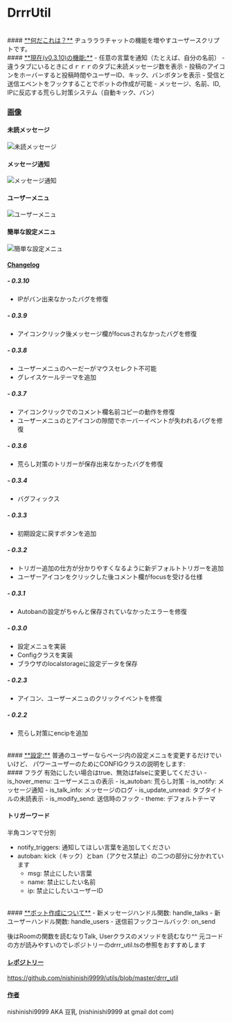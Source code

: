 # **DrrrUtil**
<br>
#### <u>**何だこれは？**</u>
ヂュラララチャットの機能を増やすユーザースクリプトです。
<br>
#### <u>**現在(v0.3.10)の機能:**</u>
- 任意の言葉を通知（たとえば、自分の名前）
- 違うタブにいるときにｄｒｒｒのタブに未読メッセージ数を表示
- 投稿のアイコンをホーバーすると投稿時間やユーザーID、キック、バンボタンを表示
- 受信と送信エベントをフックすることでボットの作成が可能
- メッセージ、名前、ID, IPに反応する荒らし対策システム（自動キック、バン）

### <u>**画像**</u>

#### 未読メッセージ
![未読メッセージ](https://i.imgsafe.org/8e/8e3d93c268.png "未読メッセージ")
<br>
#### メッセージ通知
![メッセージ通知](https://i.imgsafe.org/8e/8e3d93c492.png "メッセージ通知")
<br>
#### ユーザーメニュ
![ユーザーメニュ](https://i.imgsafe.org/8e/8e44c6d9f4.png "ユーザーメニュ")
<br>
#### 簡単な設定メニュ
![簡単な設定メニュ](https://i.imgsafe.org/b4/b45cff3f4a.png "簡単な設定メニュ")
<br>
#### <u>**Changelog**</u>
##### - 0.3.10
  - IPがバン出来なかったバグを修復

##### - 0.3.9
  - アイコンクリック後メッセージ欄がfocusされなかったバグを修復

##### - 0.3.8
  - ユーザーメニュのへーだーがマウスセレクト不可能
  - グレイスケールテーマを追加

##### - 0.3.7
  - アイコンクリックでのコメント欄名前コピーの動作を修復
  - ユーザーメニュのとアイコンの隙間でホーバーイベントが失われるバグを修復

##### - 0.3.6
  - 荒らし対策のトリガーが保存出来なかったバグを修復

##### - 0.3.4
  - バグフィックス

##### - 0.3.3
  - 初期設定に戻すボタンを追加

##### - 0.3.2
  - トリガー追加の仕方が分かりやすくなるように新デフォルトトリガーを追加
  - ユーザーアイコンをクリックした後コメント欄がfocusを受ける仕様

##### - 0.3.1
  - Autobanの設定がちゃんと保存されていなかったエラーを修復

##### - 0.3.0
  - 設定メニュを実装
  - Configクラスを実装
  - ブラウザのlocalstorageに設定データを保存

##### - 0.2.3
  - アイコン、ユーザーメニュのクリックイベントを修復

##### - 0.2.2
  - 荒らし対策にencipを追加

<br>
#### <u>**設定:**</u>
普通のユーザーならページ内の設定メニュを変更するだけでいいけど、
パワーユーザーのためにCONFIGクラスの説明をします:
<br>
#### フラグ
有効にしたい場合はtrue、無効はfalseに変更してください
- is_hover_menu: ユーザーメニュの表示
- is_autoban: 荒らし対策
- is_notify: メッセージ通知
- is_talk_info: メッセージのログ
- is_update_unread: タブタイトルの未読表示
- is_modify_send: 送信時のフック
- theme: デフォルトテーマ

#### トリガーワード
半角コンマで分別

- notify_triggers: 通知してほしい言葉を追加してください
- autoban: kick（キック）とban（アクセス禁止）の二つの部分に分かれています
  - msg: 禁止にしたい言葉
  - name: 禁止にしたい名前
  - ip: 禁止にしたいユーザーID

<br>
#### <u>**ボット作成について**</u>
- 新メッセージハンドル関数: handle_talks
- 新ユーザーハンドル関数: handle_users
- 送信前フックコールバック: on_send

後はRoomの関数を読むなりTalk, Userクラスのメソッドを読むなり^^
元コードの方が読みやすいのでレポジトリーのdrrr_util.tsの参照をおすすめします
<br>
#### <u>**レポジトリー**</u>
https://github.com/nishinishi9999/utils/blob/master/drrr_util
<br>
#### <u>**作者**</u>
nishinishi9999 AKA 豆乳 (nishinishi9999 at gmail dot com)
<br><br>